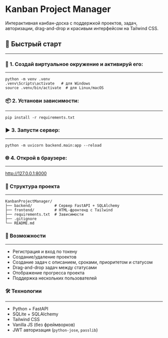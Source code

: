 # Kanban Project Manager

Интерактивная канбан-доска с поддержкой проектов, задач, авторизации, drag-and-drop и красивым интерфейсом на Tailwind CSS.

## 🚀 Быстрый старт
----------------

### 🔧 1. Создай виртуальное окружение и активируй его:
--------------------

```
python -m venv .venv
.venv\Scripts\activate   # для Windows
source .venv/bin/activate  # для Linux/macOS
```

### 📦 2. Установи зависимости:
--------------------

```
pip install -r requirements.txt
```

### ▶️ 3. Запусти сервер:
--------------------

```
python -m uvicorn backend.main:app --reload
```

### 🌐 4. Открой в браузере:
--------------------

http://127.0.0.1:8000


### 📁 Структура проекта
--------------------

```
KanbanProjectManager/
├── backend/          # Сервер FastAPI + SQLAlchemy
├── frontend/         # HTML-фронтенд с Tailwind
├── requirements.txt  # Зависимости
├── .gitignore
└── README.md
```

### 🔐 Возможности
--------------

- Регистрация и вход по токену
- Создание/удаление проектов
- Создание задач с описанием, сроками, приоритетом и статусом
- Drag-and-drop задач между статусами
- Отображение прогресса проекта
- Поддержка нескольких пользователей

### 🛠️ Технологии
--------------

- Python + FastAPI
- SQLite + SQLAlchemy
- Tailwind CSS
- Vanilla JS (без фреймворков)
- JWT авторизация (`python-jose`, `passlib`)
